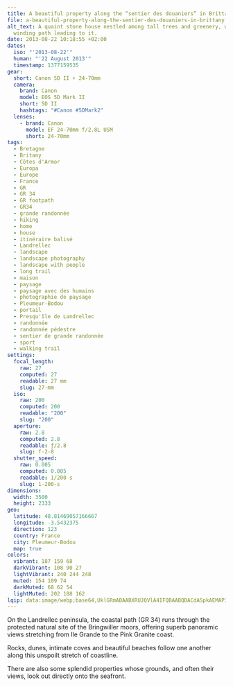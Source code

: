 ```yaml
---
title: A beautiful property along the “sentier des douaniers” in Brittany
file: a-beautiful-property-along-the-sentier-des-douaniers-in-brittany.jpg
alt_text: A quaint stone house nestled among tall trees and greenery, with a
  winding path leading to it.
date: 2013-08-22 10:18:55 +02:00
dates:
  iso: "'2013-08-22'"
  human: "'22 August 2013'"
  timestamp: 1377159535
gear:
  short: Canon 5D II + 24-70mm
  camera:
    brand: Canon
    model: EOS 5D Mark II
    short: 5D II
    hashtags: "#Canon #5DMark2"
  lenses:
    - brand: Canon
      model: EF 24-70mm f/2.8L USM
      short: 24-70mm
tags:
  - Bretagne
  - Britany
  - Côtes d'Armor
  - Europa
  - Europe
  - France
  - GR
  - GR 34
  - GR footpath
  - GR34
  - grande randonnée
  - hiking
  - home
  - house
  - itinéraire balisé
  - Landrellec
  - landscape
  - landscape photography
  - landscape with people
  - long trail
  - maison
  - paysage
  - paysage avec des humains
  - photographie de paysage
  - Pleumeur-Bodou
  - portail
  - Presqu'île de Landrellec
  - randonnée
  - randonnée pédestre
  - sentier de grande randonnée
  - sport
  - walking trail
settings:
  focal_length:
    raw: 27
    computed: 27
    readable: 27 mm
    slug: 27-mm
  iso:
    raw: 200
    computed: 200
    readable: "200"
    slug: "200"
  aperture:
    raw: 2.8
    computed: 2.8
    readable: ƒ/2.8
    slug: f-2-8
  shutter_speed:
    raw: 0.005
    computed: 0.005
    readable: 1/200 s
    slug: 1-200-s
dimensions:
  width: 3500
  height: 2333
geo:
  latitude: 48.81469057166667
  longitude: -3.5432375
  direction: 123
  country: France
  city: Pleumeur-Bodou
  map: true
colors:
  vibrant: 187 159 68
  darkVibrant: 108 90 27
  lightVibrant: 240 244 248
  muted: 154 109 74
  darkMuted: 68 62 54
  lightMuted: 202 188 162
lqip: data:image/webp;base64,UklGRmABAABXRUJQVlA4IFQBAABQDACdASpkAEMAP3GoyFo0rKkqrrgK8pAuCWUA1Mgtji9wO3X0h1MmpGiUenfLS4MQxty1hnl/r5UUSTGZO+H90h4oe6RDI21rNWy1hNhlJLY+OOXFfbm2a9GJH1O53M4n++rMv4DGQdfHAAD+YBS62BHOJ42Ok83nJzvp8sNPAKo9vqzcHo4wxbuZZFqryu7rRX9PHIInz1kqg81K9VvlaYMS148+uog7wARBszzoLdTCzJr467A8HnKeuNqd/NwNlTbzF2dFCSGxCc9X5pDdTZ/k7sAx7nOhwusMjTmAktIoAQVSleEbeyHDsm4opjnpoBiUb2WXvLaG7H20izsrnAUUQd7HvThXgreOaWZZRl4S28tseu7q+32taeQlbFPUI4CTiyGQursAJ8uSWjNiDd2o1c57F56SUaU+BP4oZorzECEVXI7A+/c98PdGC7qJiAAA
---
```


On the Landrellec peninsula, the coastal path (GR 34) runs through the protected natural site of the Bringwiller moors, offering superb panoramic views stretching from Ile Grande to the Pink Granite coast.

Rocks, dunes, intimate coves and beautiful beaches follow one another along this unspoilt stretch of coastline.

There are also some splendid properties whose grounds, and often their views, look out directly onto the seafront.
